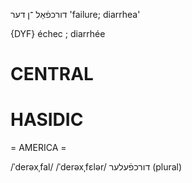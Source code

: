 דורכפֿאַל
־ן
דער
'failure; diarrhea'

{DYF}
échec ; diarrhée

CENTRAL
========

HASIDIC
=======
= AMERICA = 

/ˈderəxˌfal/
/ˈderəxˌfɛlər/ דורכפֿעלער (plural)